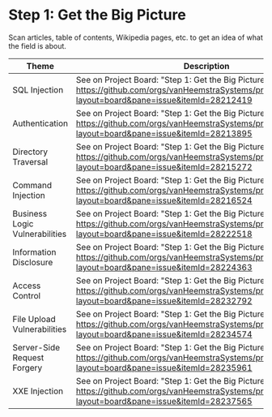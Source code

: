# Step 1: Get the Big Picture

Scan articles, table of contents, Wikipedia pages, etc. to get an idea of what the field is about.

| Theme | Description |
| --- | --- |
| SQL Injection | See on Project Board: "Step 1: Get the Big Picture" at https://github.com/orgs/vanHeemstraSystems/projects/18/views/1?layout=board&pane=issue&itemId=28212419 |
| Authentication | See on Project Board: "Step 1: Get the Big Picture" at https://github.com/orgs/vanHeemstraSystems/projects/19/views/1?layout=board&pane=issue&itemId=28213895 |
| Directory Traversal | See on Project Board: "Step 1: Get the Big Picture" at https://github.com/orgs/vanHeemstraSystems/projects/20/views/1?layout=board&pane=issue&itemId=28215272 |
| Command Injection | See on Project Board: "Step 1: Get the Big Picture" at https://github.com/orgs/vanHeemstraSystems/projects/21/views/1?layout=board&pane=issue&itemId=28216524 |
| Business Logic Vulnerabilities | See on Project Board: "Step 1: Get the Big Picture" at https://github.com/orgs/vanHeemstraSystems/projects/22/views/1?layout=board&pane=issue&itemId=28222518 |
| Information Disclosure | See on Project Board: "Step 1: Get the Big Picture" at https://github.com/orgs/vanHeemstraSystems/projects/23/views/1?layout=board&pane=issue&itemId=28224363 |
| Access Control | See on Project Board: "Step 1: Get the Big Picture" at https://github.com/orgs/vanHeemstraSystems/projects/24/views/1?layout=board&pane=issue&itemId=28232792 |
| File Upload Vulnerabilities | See on Project Board: "Step 1: Get the Big Picture" at https://github.com/orgs/vanHeemstraSystems/projects/25/views/1?layout=board&pane=issue&itemId=28234574 |
| Server-Side Request Forgery | See on Project Board: "Step 1: Get the Big Picture" at https://github.com/orgs/vanHeemstraSystems/projects/26/views/1?layout=board&pane=issue&itemId=28235961 |
| XXE Injection | See on Project Board: "Step 1: Get the Big Picture" at https://github.com/orgs/vanHeemstraSystems/projects/27/views/1?layout=board&pane=issue&itemId=28237565 |
